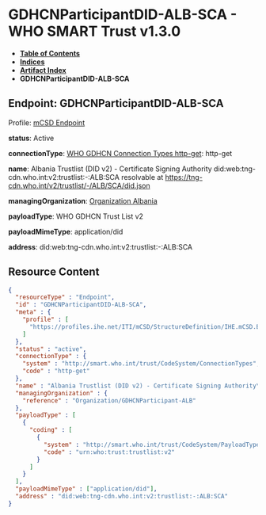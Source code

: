 # GDHCNParticipantDID-ALB-SCA - WHO SMART Trust v1.3.0

* [**Table of Contents**](toc.md)
* [**Indices**](indices.md)
* [**Artifact Index**](artifacts.md)
* **GDHCNParticipantDID-ALB-SCA**

## Endpoint: GDHCNParticipantDID-ALB-SCA

Profile: [mCSD Endpoint](https://profiles.ihe.net/ITI/mCSD/4.0.0/StructureDefinition-IHE.mCSD.Endpoint.html)

**status**: Active

**connectionType**: [WHO GDHCN Connection Types http-get](CodeSystem-ConnectionTypes.md#ConnectionTypes-http-get): http-get

**name**: Albania Trustlist (DID v2) - Certificate Signing Authority did:web:tng-cdn.who.int:v2:trustlist:-:ALB:SCA resolvable at https://tng-cdn.who.int/v2/trustlist/-/ALB/SCA/did.json

**managingOrganization**: [Organization Albania](Organization-GDHCNParticipant-ALB.md)

**payloadType**: WHO GDHCN Trust List v2

**payloadMimeType**: application/did

**address**: did:web:tng-cdn.who.int:v2:trustlist:-:ALB:SCA



## Resource Content

```json
{
  "resourceType" : "Endpoint",
  "id" : "GDHCNParticipantDID-ALB-SCA",
  "meta" : {
    "profile" : [
      "https://profiles.ihe.net/ITI/mCSD/StructureDefinition/IHE.mCSD.Endpoint"
    ]
  },
  "status" : "active",
  "connectionType" : {
    "system" : "http://smart.who.int/trust/CodeSystem/ConnectionTypes",
    "code" : "http-get"
  },
  "name" : "Albania Trustlist (DID v2) - Certificate Signing Authority\ndid:web:tng-cdn.who.int:v2:trustlist:-:ALB:SCA\nresolvable at https://tng-cdn.who.int/v2/trustlist/-/ALB/SCA/did.json",
  "managingOrganization" : {
    "reference" : "Organization/GDHCNParticipant-ALB"
  },
  "payloadType" : [
    {
      "coding" : [
        {
          "system" : "http://smart.who.int/trust/CodeSystem/PayloadTypes",
          "code" : "urn:who:trust:trustlist:v2"
        }
      ]
    }
  ],
  "payloadMimeType" : ["application/did"],
  "address" : "did:web:tng-cdn.who.int:v2:trustlist:-:ALB:SCA"
}

```
